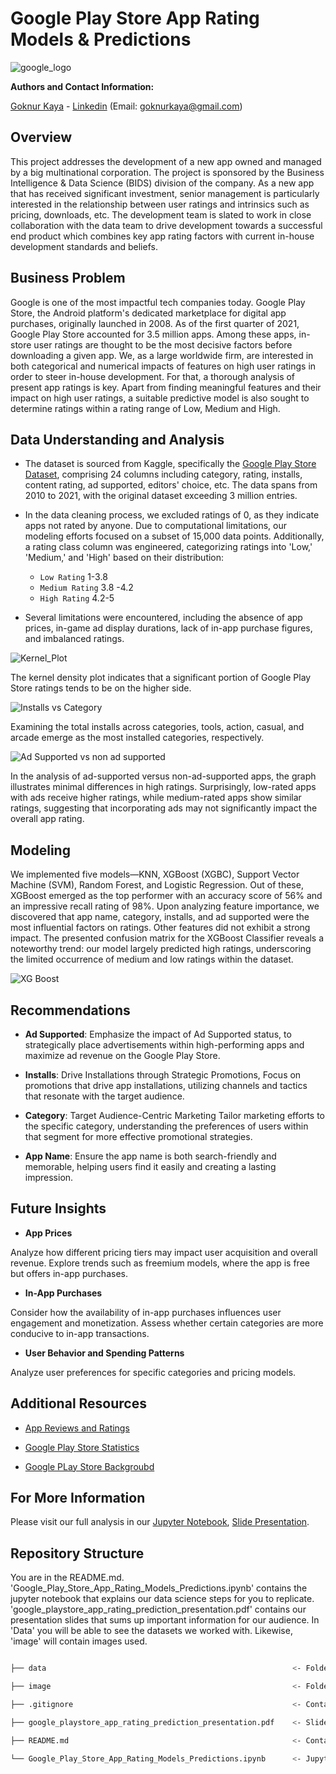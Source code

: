 # Google Play Store App Rating Models & Predictions 
![google_logo](image/google-play-badge.png)

**Authors and Contact Information:** 

[Goknur Kaya](https://github.com/GoknurK) - 
[Linkedin](https://www.linkedin.com/in/goknurk/) (Email: goknurkaya@gmail.com)


## Overview
This project addresses the development of a new app owned and managed by a big multinational corporation. The project is sponsored by the Business Intelligence & Data Science (BIDS) division of the company. As a new app that has received significant investment, senior management is particularly interested in the relationship between user ratings and intrinsics such as pricing, downloads, etc. The development team is slated to work in close collaboration with the data team to drive development towards a successful end product which combines key app rating factors with current in-house development standards and beliefs.


## Business Problem

Google is one of the most impactful tech companies today. Google Play Store, the Android platform's dedicated marketplace for digital app purchases, originally launched in 2008. As of the first quarter of 2021, Google Play Store accounted for 3.5 million apps. Among these apps, in-store user ratings are thought to be the most decisive factors before downloading a given app. We, as a large worldwide firm, are interested in both categorical and numerical impacts of features on high user ratings in order to steer in-house development. For that, a thorough  analysis of present app ratings is key. Apart from finding meaningful features and their impact on high user ratings,  a suitable predictive model is also sought to determine  ratings within a rating range of Low, Medium and High.

## Data Understanding and Analysis


- The dataset is sourced from Kaggle, specifically the [Google Play Store Dataset](https://www.kaggle.com/datasets/gauthamp10/google-playstore-apps/data), comprising 24 columns including category, rating, installs, content rating, ad supported, editors' choice, etc. The data spans from 2010 to 2021, with the original dataset exceeding 3 million entries.


- In the data cleaning process, we excluded ratings of 0, as they indicate apps not rated by anyone. Due to computational limitations, our modeling efforts focused on a subset of 15,000 data points. Additionally, a rating class column was engineered, categorizing ratings into 'Low,' 'Medium,' and 'High' based on their distribution: 

     - `Low Rating` 1-3.8 
     - `Medium Rating` 3.8 -4.2
     - `High Rating` 4.2-5

- Several limitations were encountered, including the absence of app prices, in-game ad display durations, lack of in-app purchase figures, and imbalanced ratings.

![Kernel_Plot](image/kernel_plot.png)

The kernel density plot indicates that a significant portion of Google Play Store ratings tends to be on the higher side.

![Installs vs Category](image/top_20_categories_by_total_installs.jpeg)

Examining the total installs across categories, tools, action, casual, and arcade emerge as the most installed categories, respectively.

![Ad Supported vs non ad supported](image/rating_for_ad_vs_non_add.png)


In the analysis of ad-supported versus non-ad-supported apps, the graph illustrates minimal differences in high ratings. Surprisingly, low-rated apps with ads receive higher ratings, while medium-rated apps show similar ratings, suggesting that incorporating ads may not significantly impact the overall app rating.

## Modeling

We implemented five models—KNN, XGBoost (XGBC), Support Vector Machine (SVM), Random Forest, and Logistic Regression. Out of these, XGBoost emerged as the top performer with an accuracy score of 56% and an impressive recall rating of 98%. Upon analyzing feature importance, we discovered that app name, category, installs, and ad supported were the most influential factors on ratings. Other features did not exhibit a strong impact. The presented confusion matrix for the XGBoost Classifier reveals a noteworthy trend: our model largely predicted high ratings, underscoring the limited occurrence of medium and low ratings within the dataset.

![XG Boost](image/xg_boost.png)

## Recommendations

- **Ad Supported**: Emphasize the impact of Ad Supported status, to strategically place advertisements within high-performing apps and maximize ad revenue on the Google Play Store.

- **Installs**: Drive Installations through Strategic Promotions, Focus on promotions that drive app installations, utilizing channels and tactics that resonate with the target audience.

- **Category**: Target Audience-Centric Marketing
Tailor marketing efforts to the specific category, understanding the preferences of users within that segment for more effective promotional strategies.

- **App Name**: Ensure the app name is both search-friendly and memorable, helping users find it easily and creating a lasting impression.


## Future Insights

- **App Prices**

Analyze how different pricing tiers may impact user acquisition and overall revenue. Explore trends such as freemium models, where the app is free but offers in-app purchases.

- **In-App Purchases**

Consider how the availability of in-app purchases influences user engagement and monetization. Assess whether certain categories are more conducive to in-app transactions.

- **User Behavior and Spending Patterns**

Analyze user preferences for specific categories and pricing models. 

## Additional Resources

- [App Reviews and Ratings](https://appradar.com/academy/app-reviews-and-ratings/google-play-ratings-and-reviews)

- [Google Play Store Statistics](https://appinventiv.com/blog/google-play-store-statistics/)

- [Google PLay Store Backgroubd](https://en.wikipedia.org/wiki/Google_Play#:~:text=Google%20Play%20was%20launched%20on,for%20each%20of%20the%20services.)

## For More Information 

Please visit our full analysis in our [Jupyter Notebook](Google_Play_Store_App_Rating_Models_Predictions.ipynb), [Slide Presentation](google_playstore_app_rating_prediction_presentation.pdf).

## Repository Structure

You are in the README.md. 'Google_Play_Store_App_Rating_Models_Predictions.ipynb' contains the jupyter notebook that explains our data science steps for you to replicate. 'google_playstore_app_rating_prediction_presentation.pdf' contains our presentation slides that sums up important information for our audience. In 'Data' you will be able to see the datasets we worked with. Likewise, 'image' will contain images used.

```bash

├── data                                                       <- Folder consisting dataset used in this project

├── image                                                      <- Folder consisting images used in this project

├── .gitignore                                                 <- Contains list of files ignored from GitHub

├── google_playstore_app_rating_prediction_presentation.pdf    <- Slide Presentation of the project

├── README.md                                                  <- Contains README file consisting summary of the project

└── Google_Play_Store_App_Rating_Models_Predictions.ipynb      <- Jupyter notebook of the project containing codes and analysis